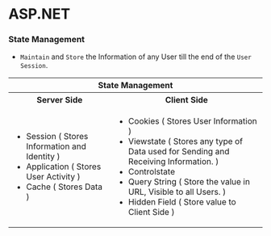 # ASP.NET 

### State Management
- `Maintain` and `Store` the Information of any User till the end of the `User Session`.

<table>
  <tr><th colspan=2>State Management</th></tr>
  <tr><th>Server Side</th><th>Client Side</th></tr>
  <tr>
    <td>
      <ul>
        <li>Session ( Stores Information and Identity )</li>
        <li>Application ( Stores User Activity )</li>
        <li>Cache ( Stores Data )</li>
      </ul>
    </td>    
    <td>
      <ul>
        <li>Cookies ( Stores User Information )</li>
        <li>Viewstate ( Stores any type of Data used for Sending and Receiving Information. )</li>
        <li>Controlstate</li>
        <li>Query String ( Store the value in URL, Visible to all Users. )</li>
        <li>Hidden Field ( Store value to Client Side )</li>
      </ul>
    </td>    
  </tr>
</table>
